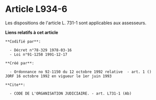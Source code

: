 # Article L934-6

Les dispositions de l'article L. 731-1 sont applicables aux assesseurs.

**Liens relatifs à cet article**

	**Codifié par**:

	  - Décret n°78-329 1978-03-16
	  - Loi n°91-1258 1991-12-17

	**Créé par**:

	  - Ordonnance no 92-1150 du 12 octobre 1992 relative  - art. 1 () JORF 16 octobre 1992 en vigueur le 1er juin 1993

	**Cite**:

	  - CODE DE L'ORGANISATION JUDICIAIRE. - art. L731-1 (Ab)
